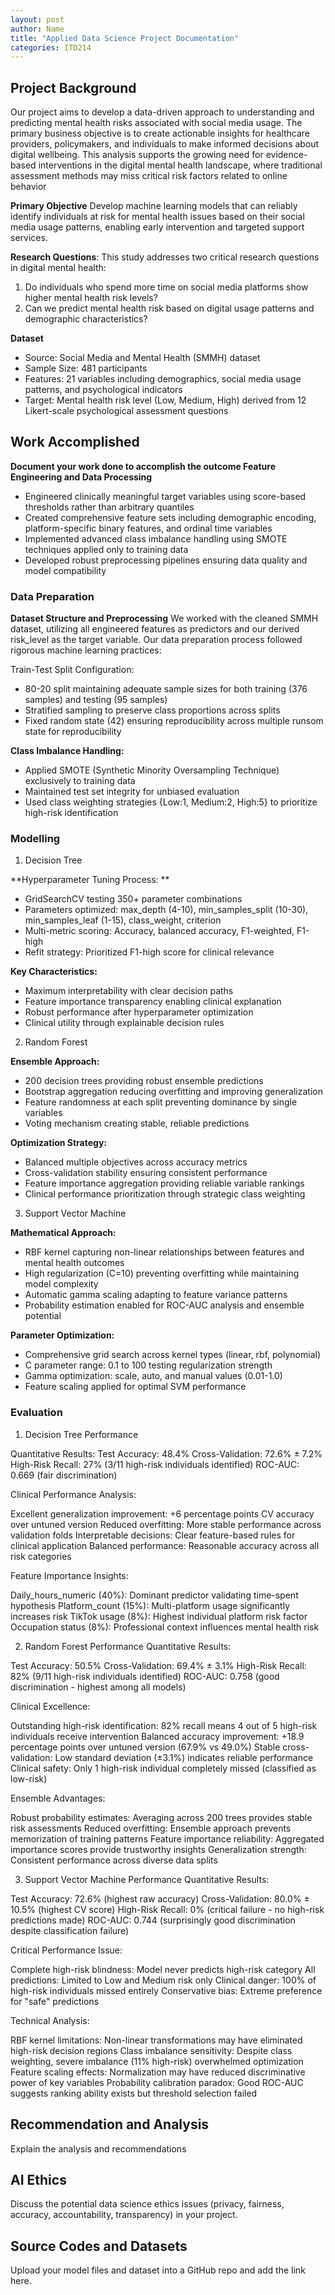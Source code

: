 ```yaml
---
layout: post
author: Name
title: "Applied Data Science Project Documentation"
categories: ITD214
---
```

## Project Background
Our project aims to develop a data-driven approach to understanding and predicting mental health risks associated with social media usage. The primary business objective is to create actionable insights for healthcare providers, policymakers, and individuals to make informed decisions about digital wellbeing. This analysis supports the growing need for evidence-based interventions in the digital mental health landscape, where traditional assessment methods may miss critical risk factors related to online behavior


**Primary Objective** Develop machine learning models that can reliably identify individuals at risk for mental health issues based on their social media usage patterns, enabling early intervention and targeted
support services.

**Research Questions**:
This study addresses two critical research questions in digital mental health:
1) Do individuals who spend more time on social media platforms show higher mental health risk levels?
2) Can we predict mental health risk based on digital usage patterns and demographic characteristics?

**Dataset**

- Source: Social Media and Mental Health (SMMH) dataset
- Sample Size: 481 participants
- Features: 21 variables including demographics, social media usage patterns, and psychological indicators
- Target: Mental health risk level (Low, Medium, High) derived from 12 Likert-scale psychological assessment questions

## Work Accomplished
**Document your work done to accomplish the outcome
Feature Engineering and Data Processing**

- Engineered clinically meaningful target variables using score-based thresholds rather than arbitrary quantiles
- Created comprehensive feature sets including demographic encoding, platform-specific binary features, and ordinal time variables
- Implemented advanced class imbalance handling using SMOTE techniques applied only to training data
- Developed robust preprocessing pipelines ensuring data quality and model compatibility

### Data Preparation

**Dataset Structure and Preprocessing**
We worked with the cleaned SMMH dataset, utilizing all engineered features as predictors and our derived risk_level as the target variable. Our data preparation process followed rigorous machine learning practices:

Train-Test Split Configuration:
- 80-20 split maintaining adequate sample sizes for both training (376 samples) and testing (95 samples)
- Stratified sampling to preserve class proportions across splits
- Fixed random state (42) ensuring reproducibility across multiple runsom state for reproducibility

**Class Imbalance Handling:**
- Applied SMOTE (Synthetic Minority Oversampling Technique) exclusively to training data
- Maintained test set integrity for unbiased evaluation
- Used class weighting strategies {Low:1, Medium:2, High:5} to prioritize high-risk identification

### Modelling
1. Decision Tree

**Hyperparameter Tuning Process: **

- GridSearchCV testing 350+ parameter combinations
- Parameters optimized: max_depth (4-10), min_samples_split (10-30), min_samples_leaf (1-15), class_weight, criterion
- Multi-metric scoring: Accuracy, balanced accuracy, F1-weighted, F1-high
- Refit strategy: Prioritized F1-high score for clinical relevance

**Key Characteristics:**

- Maximum interpretability with clear decision paths
- Feature importance transparency enabling clinical explanation
- Robust performance after hyperparameter optimization
- Clinical utility through explainable decision rules

2. Random Forest

**Ensemble Approach:**
- 200 decision trees providing robust ensemble predictions
- Bootstrap aggregation reducing overfitting and improving generalization
- Feature randomness at each split preventing dominance by single variables
- Voting mechanism creating stable, reliable predictions

**Optimization Strategy:**
- Balanced multiple objectives across accuracy metrics
- Cross-validation stability ensuring consistent performance
- Feature importance aggregation providing reliable variable rankings
- Clinical performance prioritization through strategic class weighting

3. Support Vector Machine

**Mathematical Approach:**

- RBF kernel capturing non-linear relationships between features and mental health outcomes
- High regularization (C=10) preventing overfitting while maintaining model complexity
- Automatic gamma scaling adapting to feature variance patterns
- Probability estimation enabled for ROC-AUC analysis and ensemble potential

**Parameter Optimization:**
- Comprehensive grid search across kernel types (linear, rbf, polynomial)
- C parameter range: 0.1 to 100 testing regularization strength
- Gamma optimization: scale, auto, and manual values (0.01-1.0)
- Feature scaling applied for optimal SVM performance


### Evaluation

1. Decision Tree Performance

Quantitative Results:
Test Accuracy: 48.4%
Cross-Validation: 72.6% ± 7.2%
High-Risk Recall: 27% (3/11 high-risk individuals identified)
ROC-AUC: 0.669 (fair discrimination)

Clinical Performance Analysis:

Excellent generalization improvement: +6 percentage points CV accuracy over untuned version
Reduced overfitting: More stable performance across validation folds
Interpretable decisions: Clear feature-based rules for clinical application
Balanced performance: Reasonable accuracy across all risk categories

Feature Importance Insights:

Daily_hours_numeric (40%): Dominant predictor validating time-spent hypothesis
Platform_count (15%): Multi-platform usage significantly increases risk
TikTok usage (8%): Highest individual platform risk factor
Occupation status (8%): Professional context influences mental health risk

2. Random Forest Performance
Quantitative Results:

Test Accuracy: 50.5%
Cross-Validation: 69.4% ± 3.1%
High-Risk Recall: 82% (9/11 high-risk individuals identified)
ROC-AUC: 0.758 (good discrimination - highest among all models)

Clinical Excellence:

Outstanding high-risk identification: 82% recall means 4 out of 5 high-risk individuals receive intervention
Balanced accuracy improvement: +18.9 percentage points over untuned version (67.9% vs 49.0%)
Stable cross-validation: Low standard deviation (±3.1%) indicates reliable performance
Clinical safety: Only 1 high-risk individual completely missed (classified as low-risk)

Ensemble Advantages:

Robust probability estimates: Averaging across 200 trees provides stable risk assessments
Reduced overfitting: Ensemble approach prevents memorization of training patterns
Feature importance reliability: Aggregated importance scores provide trustworthy insights
Generalization strength: Consistent performance across diverse data splits

3. Support Vector Machine Performance
Quantitative Results:

Test Accuracy: 72.6% (highest raw accuracy)
Cross-Validation: 80.0% ± 10.5% (highest CV score)
High-Risk Recall: 0% (critical failure - no high-risk predictions made)
ROC-AUC: 0.744 (surprisingly good discrimination despite classification failure)

Critical Performance Issue:

Complete high-risk blindness: Model never predicts high-risk category
All predictions: Limited to Low and Medium risk only
Clinical danger: 100% of high-risk individuals missed entirely
Conservative bias: Extreme preference for "safe" predictions

Technical Analysis:

RBF kernel limitations: Non-linear transformations may have eliminated high-risk decision regions
Class imbalance sensitivity: Despite class weighting, severe imbalance (11% high-risk) overwhelmed optimization
Feature scaling effects: Normalization may have reduced discriminative power of key variables
Probability calibration paradox: Good ROC-AUC suggests ranking ability exists but threshold selection failed


## Recommendation and Analysis
Explain the analysis and recommendations


## AI Ethics
Discuss the potential data science ethics issues (privacy, fairness, accuracy, accountability, transparency) in your project. 



## Source Codes and Datasets
Upload your model files and dataset into a GitHub repo and add the link here. 

